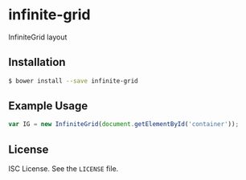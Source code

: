 # infinite-grid

InfiniteGrid layout

## Installation

``` bash
$ bower install --save infinite-grid
```

## Example Usage

``` js
var IG = new InfiniteGrid(document.getElementById('container'));
```


License
----

ISC License. See the `LICENSE` file.
